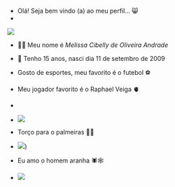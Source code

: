 * Olá! Seja bem vindo (a) ao meu perfil... 😸
* 
![](https://media1.tenor.com/m/9vTAoKqOXPQAAAAC/shrek-shrek-meme.gif)
* 🙋‍♀️ Meu nome é *Melissa Cibelly de Oliveira Andrade*

* 📆 Tenho 15 anos, nasci dia 11 de setembro de 2009

* Gosto de esportes, meu favorito é o futebol ⚽

* Meu jogador favorito é o Raphael Veiga 🫀
* 
* ![](https://media1.tenor.com/m/0bEioByAZlkAAAAC/te-amo-palmeiras-palmeiras.gif)

* Torço para o palmeiras 🐷💚
* ![](https://media1.tenor.com/m/htcCqsvHjJ8AAAAd/campe%C3%A3o-brasileiro-jogadores-palmeirenses.gif))

* Eu amo o homem aranha 🕷️🕸️
*  ![](https://media1.tenor.com/m/TjPRaO9SFJkAAAAC/spider-man-staring.gif)
